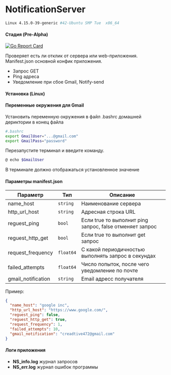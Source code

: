 # NotificationServer
```sh
Linux 4.15.0-39-generic #42-Ubuntu SMP Tue  x86_64
```

#### Стадия (Pre-Alpha)
[![Go Report Card](https://goreportcard.com/badge/github.com/stepanger/NotificationServer)](https://goreportcard.com/report/github.com/stepanger/NotificationServer)

Проверяет есть ли отклик от сервера или web-приложения. Manifest.json основной конфик приложения.
- Запрос GET
- Ping адреса
- Уведомление при сбое Gmail, Notify-send

#### Установка (Linux)
#### Переменные окружения для Gmail
Установить переменную окружения в файл .bashrc домашней дериктории
в конец файла
```sh
#.bashrc
export GmailUser="...@gmail.com"
export GmailPass="password"
```
Перезапустите терминал и введите команду.

```sh
@ echo $GmailUser
```
В терминале должно отображаться установленное значение

#### Параметры manifest.json

| Параметр         |Тип       |Описание |
|------------------|----------|-------- |
|name_host         | `string` |Наименование сервера |
|http_url_host     | `string` |Адресная строка URL |
|reguest_ping      | `bool`   |Если true то выполнит ping запрос, false отменяет запрос  |
|reguest_http_get  | `bool`   |Если true то выполнит get запрос |
|request_frequency | `float64`|С какой периодичностью выполнять запрос в секундах |
|failed_attempts   | `float64`|Число попыток, после чего уведомление по почте |
|gmail_notification| `string` |Email адресс получателя  |

Пример:
```json
{
  "name_host": "google inc",
  "http_url_host": "https://www.google.com/",
  "reguest_ping": false,
  "reguest_http_get": true,
  "request_frequency": 1,
  "failed_attempts": 10,
  "gmail_notification": "creadtive472@gmail.com"
}
```
#### Логи приложения
- **NS_info.log** журнал запросов
- **NS_err.log** журнал ошибок программы
